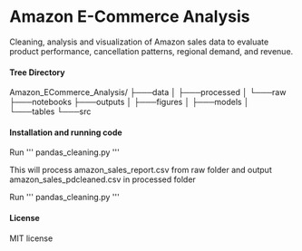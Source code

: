 # Amazon E-Commerce Analysis

Cleaning, analysis and visualization of Amazon sales data to evaluate product performance, cancellation patterns, regional demand, and revenue.


#### Tree Directory 
Amazon_ECommerce_Analysis/
├───data
│   ├───processed
│   └───raw
├───notebooks
├───outputs
│   ├───figures
│   ├───models
│   └───tables
└───src

#### Installation and running code

Run 
'''
pandas_cleaning.py
'''

This will process amazon_sales_report.csv from raw folder and output amazon_sales_pdcleaned.csv in processed folder

Run 
'''
pandas_cleaning.py
'''

#### License
MIT license
